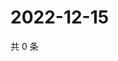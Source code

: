 # 2022-12-15

共 0 条

<!-- BEGIN WEIBO -->
<!-- 最后更新时间 Thu Dec 15 2022 10:14:35 GMT+0800 (China Standard Time) -->

<!-- END WEIBO -->
